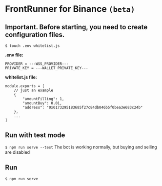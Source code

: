 # FrontRunner for Binance `(beta)`

## Important. Before starting, you need to create configuration files.

`$ touch .env whitelist.js`

**.env file:**

```text
PROVIDER = ---WSS_PROVIDER---
PRIVATE_KEY = ---WALLET_PRIVATE_KEY---
```

**whitelist.js file:**

```code
module.exports = [
    // just an example
    {
        "amountFilling": 1,
        "amountBuy": 0.01,
        "address": "0x0173295183685f27c84db046b5f0bea3e683c24b"
    },
    ...
]
```

## Run with test mode

`$ npm run serve --test`
The bot is working normally, but buying and selling are disabled

## Run

`$ npm run serve`

